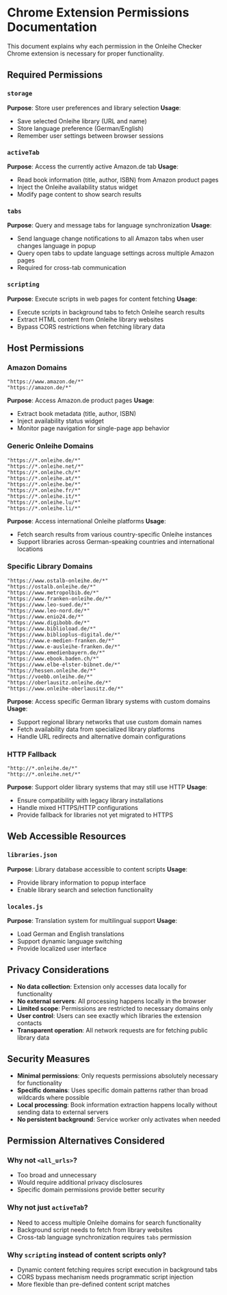 # Chrome Extension Permissions Documentation

This document explains why each permission in the Onleihe Checker Chrome extension is necessary for proper functionality.

## Required Permissions

### `storage`
**Purpose**: Store user preferences and library selection
**Usage**: 
- Save selected Onleihe library (URL and name)
- Store language preference (German/English)
- Remember user settings between browser sessions

### `activeTab`
**Purpose**: Access the currently active Amazon.de tab
**Usage**:
- Read book information (title, author, ISBN) from Amazon product pages
- Inject the Onleihe availability status widget
- Modify page content to show search results

### `tabs`
**Purpose**: Query and message tabs for language synchronization
**Usage**:
- Send language change notifications to all Amazon tabs when user changes language in popup
- Query open tabs to update language settings across multiple Amazon pages
- Required for cross-tab communication

### `scripting`
**Purpose**: Execute scripts in web pages for content fetching
**Usage**:
- Execute scripts in background tabs to fetch Onleihe search results
- Extract HTML content from Onleihe library websites
- Bypass CORS restrictions when fetching library data

## Host Permissions

### Amazon Domains
```
"https://www.amazon.de/*"
"https://amazon.de/*"
```
**Purpose**: Access Amazon.de product pages
**Usage**:
- Extract book metadata (title, author, ISBN)
- Inject availability status widget
- Monitor page navigation for single-page app behavior

### Generic Onleihe Domains
```
"https://*.onleihe.de/*"
"https://*.onleihe.net/*"
"https://*.onleihe.ch/*"
"https://*.onleihe.at/*"
"https://*.onleihe.be/*"
"https://*.onleihe.fr/*"
"https://*.onleihe.it/*"
"https://*.onleihe.lu/*"
"https://*.onleihe.li/*"
```
**Purpose**: Access international Onleihe platforms
**Usage**:
- Fetch search results from various country-specific Onleihe instances
- Support libraries across German-speaking countries and international locations

### Specific Library Domains
```
"https://www.ostalb-onleihe.de/*"
"https://ostalb.onleihe.de/*"
"https://www.metropolbib.de/*"
"https://www.franken-onleihe.de/*"
"https://www.leo-sued.de/*"
"https://www.leo-nord.de/*"
"https://www.enio24.de/*"
"https://www.digibobb.de/*"
"https://www.biblioload.de/*"
"https://www.biblioplus-digital.de/*"
"https://www.e-medien-franken.de/*"
"https://www.e-ausleihe-franken.de/*"
"https://www.emedienbayern.de/*"
"https://www.ebook.baden.ch/*"
"https://www.elbe-elster-bibnet.de/*"
"https://hessen.onleihe.de/*"
"https://voebb.onleihe.de/*"
"https://oberlausitz.onleihe.de/*"
"https://www.onleihe-oberlausitz.de/*"
```
**Purpose**: Access specific German library systems with custom domains
**Usage**:
- Support regional library networks that use custom domain names
- Fetch availability data from specialized library platforms
- Handle URL redirects and alternative domain configurations

### HTTP Fallback
```
"http://*.onleihe.de/*"
"http://*.onleihe.net/*"
```
**Purpose**: Support older library systems that may still use HTTP
**Usage**:
- Ensure compatibility with legacy library installations
- Handle mixed HTTPS/HTTP configurations
- Provide fallback for libraries not yet migrated to HTTPS

## Web Accessible Resources

### `libraries.json`
**Purpose**: Library database accessible to content scripts
**Usage**:
- Provide library information to popup interface
- Enable library search and selection functionality

### `locales.js`
**Purpose**: Translation system for multilingual support
**Usage**:
- Load German and English translations
- Support dynamic language switching
- Provide localized user interface

## Privacy Considerations

- **No data collection**: Extension only accesses data locally for functionality
- **No external servers**: All processing happens locally in the browser
- **Limited scope**: Permissions are restricted to necessary domains only
- **User control**: Users can see exactly which libraries the extension contacts
- **Transparent operation**: All network requests are for fetching public library data

## Security Measures

- **Minimal permissions**: Only requests permissions absolutely necessary for functionality
- **Specific domains**: Uses specific domain patterns rather than broad wildcards where possible
- **Local processing**: Book information extraction happens locally without sending data to external servers
- **No persistent background**: Service worker only activates when needed

## Permission Alternatives Considered

### Why not `<all_urls>`?
- Too broad and unnecessary
- Would require additional privacy disclosures
- Specific domain permissions provide better security

### Why not just `activeTab`?
- Need to access multiple Onleihe domains for search functionality
- Background script needs to fetch from library websites
- Cross-tab language synchronization requires `tabs` permission

### Why `scripting` instead of content scripts only?
- Dynamic content fetching requires script execution in background tabs
- CORS bypass mechanism needs programmatic script injection
- More flexible than pre-defined content script matches
